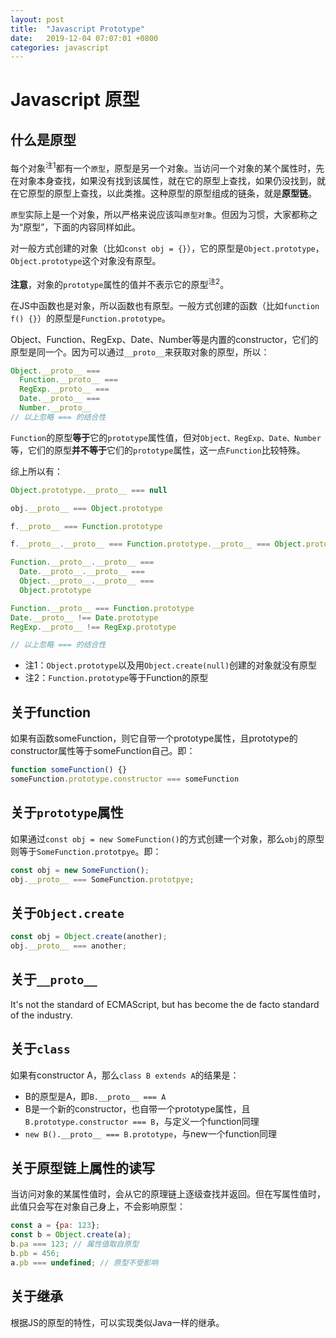 ```yaml
---
layout: post
title:  "Javascript Prototype"
date:   2019-12-04 07:07:01 +0800
categories: javascript
---
```


# Javascript 原型

## 什么是原型

每个对象<sup>注1</sup>都有一个`原型`，原型是另一个对象。当访问一个对象的某个属性时，先在对象本身查找，如果没有找到该属性，就在它的原型上查找，如果仍没找到，就在它原型的原型上查找，以此类推。这种原型的原型组成的链条，就是**原型链**。

`原型`实际上是一个对象，所以严格来说应该叫`原型对象`。但因为习惯，大家都称之为“原型”，下面的内容同样如此。

对一般方式创建的对象（比如`const obj = {}`），它的原型是`Object.prototype`，`Object.prototype`这个对象没有原型。

**注意**，对象的`prototype`属性的值并不表示它的原型<sup>注2</sup>。

在JS中函数也是对象，所以函数也有原型。一般方式创建的函数（比如`function f() {}`）的原型是`Function.prototype`。

Object、Function、RegExp、Date、Number等是内置的constructor，它们的原型是同一个。因为可以通过`__proto__`来获取对象的原型，所以：

```javascript
Object.__proto__ ===
  Function.__proto__ ===
  RegExp.__proto__ ===
  Date.__proto__ ===
  Number.__proto__
// 以上忽略 === 的结合性
```

`Function`的原型**等于**它的`prototype`属性值，但对`Object、RegExp、Date、Number`等，它们的原型**并不等于**它们的`prototype`属性，这一点`Function`比较特殊。

综上所以有：

```javascript
Object.prototype.__proto__ === null

obj.__proto__ === Object.prototype

f.__proto__ === Function.prototype

f.__proto__.__proto__ === Function.prototype.__proto__ === Object.prototype

Function.__proto__.__proto__ ===
  Date.__proto__.__proto__ ===
  Object.__proto__.__proto__ ===
  Object.prototype

Function.__proto__ === Function.prototype
Date.__proto__ !== Date.prototype
RegExp.__proto__ !== RegExp.prototype

// 以上忽略 === 的结合性
```

* 注1：`Object.prototype`以及用`Object.create(null)`创建的对象就没有原型
* 注2：`Function.prototype`等于Function的原型


## 关于function

如果有函数someFunction，则它自带一个prototype属性，且prototype的constructor属性等于someFunction自己。即：

```javascript
function someFunction() {}
someFunction.prototype.constructor === someFunction
```


## 关于`prototype`属性

如果通过`const obj = new SomeFunction()`的方式创建一个对象，那么`obj`的原型则等于`SomeFunction.prototpye`。即：

```javascript
const obj = new SomeFunction();
obj.__proto__ === SomeFunction.prototpye;
```

## 关于`Object.create`

```javascript
const obj = Object.create(another);
obj.__proto__ === another;
```

## 关于`__proto__`

It's not the standard of ECMAScript, but has become the de facto standard of the industry.

## 关于`class`

如果有constructor A，那么`class B extends A`的结果是：

- B的原型是A，即`B.__proto__ === A`
- B是一个新的constructor，也自带一个prototype属性，且`B.prototype.constructor === B`，与定义一个function同理
- `new B().__proto__ === B.prototype`，与new一个function同理

## 关于原型链上属性的读写

当访问对象的某属性值时，会从它的原理链上逐级查找并返回。但在写属性值时，此值只会写在对象自己身上，不会影响原型：

```javascript
const a = {pa: 123};
const b = Object.create(a);
b.pa === 123; // 属性值取自原型
b.pb = 456;
a.pb === undefined; // 原型不受影响
```

## 关于继承

根据JS的原型的特性，可以实现类似Java一样的继承。
